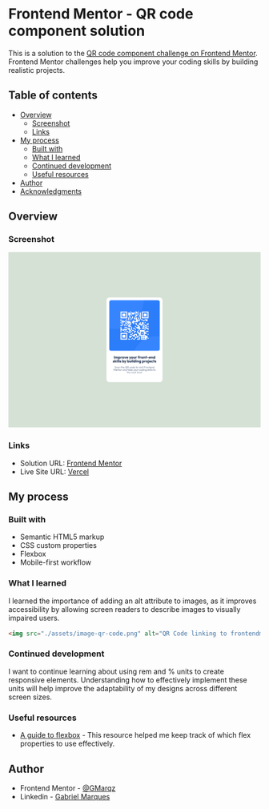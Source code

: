 # Frontend Mentor - QR code component solution

This is a solution to the [QR code component challenge on Frontend Mentor](https://www.frontendmentor.io/challenges/qr-code-component-iux_sIO_H). Frontend Mentor challenges help you improve your coding skills by building realistic projects. 

## Table of contents

- [Overview](#overview)
  - [Screenshot](#screenshot)
  - [Links](#links)
- [My process](#my-process)
  - [Built with](#built-with)
  - [What I learned](#what-i-learned)
  - [Continued development](#continued-development)
  - [Useful resources](#useful-resources)
- [Author](#author)
- [Acknowledgments](#acknowledgments)

## Overview

### Screenshot

![](./screenshot.png)

### Links

- Solution URL: [Frontend Mentor](https://www.frontendmentor.io/solutions/responsive-qr-code-using-css-flexbox-1b7B25z1M7)
- Live Site URL: [Vercel](https://qr-code-drab-seven.vercel.app)

## My process

### Built with

- Semantic HTML5 markup
- CSS custom properties
- Flexbox
- Mobile-first workflow

### What I learned

I learned the importance of adding an alt attribute to images, as it improves accessibility by allowing screen readers to describe images to visually impaired users.

```html
<img src="./assets/image-qr-code.png" alt="QR Code linking to frontendmentor.io" class="qr-code">
```

### Continued development

I want to continue learning about using rem and % units to create responsive elements. Understanding how to effectively implement these units will help improve the adaptability of my designs across different screen sizes.

### Useful resources

- [A guide to flexbox](https://css-tricks.com/snippets/css/a-guide-to-flexbox/) - This resource helped me keep track of which flex properties to use effectively.

## Author

- Frontend Mentor - [@GMarqz](https://www.frontendmentor.io/profile/GMarqz)
- Linkedin - [Gabriel Marques](https://www.linkedin.com/in/gabriel-marques-1688352aa/)
